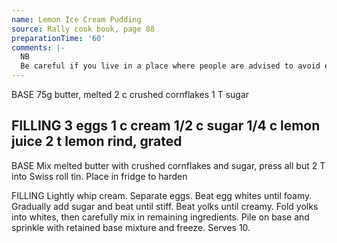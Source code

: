 ```yaml
---
name: Lemon Ice Cream Pudding
source: Rally cook book, page 88
preparationTime: '60'
comments: |-
  NB
  Be careful if you live in a place where people are advised to avoid eating raw eggs.
---
```

BASE
75g butter, melted
2 c crushed cornflakes
1 T sugar

FILLING
3 eggs
1 c cream
1/2 c sugar
1/4 c lemon juice
2 t lemon rind, grated
---
BASE
Mix melted butter with crushed cornflakes and sugar, press all but 2 T into Swiss roll tin.  Place in fridge to harden

FILLING
Lightly whip cream.  Separate eggs.  Beat egg whites until foamy.  Gradually add sugar and beat until stiff.  Beat yolks until creamy. Fold yolks into whites, then carefully mix in remaining ingredients.  Pile on base and sprinkle with retained base mixture and freeze.  Serves 10.

